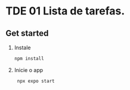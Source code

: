 # TDE 01 Lista de tarefas.

## Get started

1. Instale

   ```bash
   npm install
   ```

2. Inicie o app

   ```bash
    npx expo start
   ```
